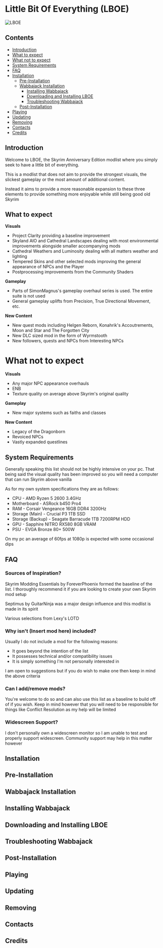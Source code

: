 # Little Bit Of Everything (LBOE)
![LBOE](https://github.com/Ferroxius/LBOE/assets/88400328/3fcd0756-04a2-4dde-9f60-b38cbb74e524)

## Contents
- [Introduction](#introduction)
- [What to expect](#what-to-expect)
- [What not to expect](#what-not-to-expect)
- [System Requirements](#system-requirements)
- [FAQ](#faq)
- [Installation](#installation)
    - [Pre-Installation](#pre-installation)
    - [Wabbajack Installation](#wabbajack-installation)
        - [Installing Wabbajack](#installing-wabbajack)
        - [Downloading and Installing LBOE](#downloading-and-installing-lboe)
        - [Troubleshooting Wabbajack](#troubleshooting-wabbajack)
    - [Post-Installation](#post-installation)
- [Playing](#playing)
- [Updating](#updating)
- [Removing](#removing)
- [Contacts](#contacts)
- [Credits](#credits)


## Introduction
Welcome to LBOE, the Skyrim Anniversary Edition modlist where you simply seek to have a little bit of everything. 

This is a modlist that does not aim to provide the strongest visuals, the slickest gameplay or the most amount of additional content. 

Instead it aims to provide a more reasonable expansion to these three elements to provide something more enjoyable while still being good old Skyrim

## What to expect
**Visuals**
- Project Clarity providing a baseline improvement
- Skyland AIO and Cathedral Landscapes dealing with most environmental improvements alongside smaller accompanying mods
- Cathedral Weathers and Luminosity dealing with all matters weather and lighting
- Tempered Skins and other selected mods improving the general appearance of NPCs and the Player
- Postprocessing improvements from the Community Shaders

**Gameplay**
- Parts of SimonMagnus's gameplay overhaul series is used. The entire suite is not used
- General gameplay uplifts from Precision, True Directional Movement, etc.

**New Content**
- New quest mods including Helgen Reborn, Konahrik's Accoutrements, Moon and Star and The Forgotten City
- New DLC sized mod in the form of Wyrmstooth
- New followers, quests and NPCs from Interesting NPCs


# What not to expect
**Visuals**
- Any major NPC appearance overhauls
- ENB
- Texture quality on average above Skyrim's original quality

**Gameplay**
- New major systems such as faiths and classes

**New Content**
- Legacy of the Dragonborn
- Revoiced NPCs
- Vastly expanded questlines


## System Requirements
Generally speaking this list should not be highly intensive on your pc. That being said the visual quality has been improved so you will need a computer that can run Skyrim above vanilla

As for my own system specifications they are as follows:
- CPU               - AMD Ryzen 5 2600 3.4GHz
- Motherboard       - ASRock b450 Pro4
- RAM               - Corsair Vengeance 16GB DDR4 3200Hz
- Storage (Main)    - Crucial P3 1TB SSD
- Storage (Backup)  - Seagate Barracude 1TB 7200RPM HDD
- GPU               - Sapphire NITRO RX580 8GB VRAM
- PSU               - EVGA Bronze 80+ 500W

On my pc an average of 60fps at 1080p is expected with some occasional dips


## FAQ
### Sources of Inspiration?
Skyrim Modding Essentials by ForeverPhoenix formed the baseline of the list. I thoroughly recommend it if you are looking to create your own Skyrim mod setup

Septimus by GuitarNinja was a major design influence and this modlist is made in its spirit

Various selections from Lexy's LOTD 

### Why isn't (Insert mod here) included?
Usually I do not include a mod for the following reasons:
- It goes beyond the intention of the list
- It possesses technical and/or compatibility issues
- It is simply something I'm not personally interested in

I am open to suggestions but if you do wish to make one then keep in mind the above criteria

### Can I add/remove mods?
You're welcome to do so and can also use this list as a baseline to build off of if you wish. Keep in mind however that you will need to be responsible for things like Conflict Resolution as my help will be limited

### Widescreen Support?
I don't personally own a widescreen monitor so I am unable to test and properly support widescreen. Community support may help in this matter however

## Installation
## Pre-Installation
## Wabbajack Installation
## Installing Wabbajack
## Downloading and Installing LBOE
## Troubleshooting Wabbajack
## Post-Installation
## Playing
## Updating
## Removing
## Contacts
## Credits
